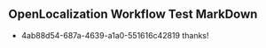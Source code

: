 ## OpenLocalization Workflow Test MarkDown
* 4ab88d54-687a-4639-a1a0-551616c42819 
thanks!<!--HONumber=Mar16_HO2-->
